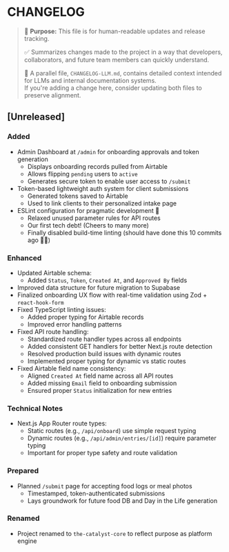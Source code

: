 # CHANGELOG

> 🧾 **Purpose:** This file is for human-readable updates and release tracking.
>  
> ✅ Summarizes changes made to the project in a way that developers, collaborators, and future team members can quickly understand.  
>  
> 🧠 A parallel file, `CHANGELOG-LLM.md`, contains detailed context intended for LLMs and internal documentation systems.  
> If you're adding a change here, consider updating both files to preserve alignment.

## [Unreleased]

### Added
- Admin Dashboard at `/admin` for onboarding approvals and token generation
  - Displays onboarding records pulled from Airtable
  - Allows flipping `pending` users to `active`
  - Generates secure token to enable user access to `/submit`
- Token-based lightweight auth system for client submissions
  - Generated tokens saved to Airtable
  - Used to link clients to their personalized intake page
- ESLint configuration for pragmatic development 🥂
  - Relaxed unused parameter rules for API routes
  - Our first tech debt! (Cheers to many more)
  - Finally disabled build-time linting (should have done this 10 commits ago 🤦‍♂️)

### Enhanced
- Updated Airtable schema:
  - Added `Status`, `Token`, `Created At`, and `Approved By` fields
- Improved data structure for future migration to Supabase
- Finalized onboarding UX flow with real-time validation using Zod + `react-hook-form`
- Fixed TypeScript linting issues:
  - Added proper typing for Airtable records
  - Improved error handling patterns
- Fixed API route handling:
  - Standardized route handler types across all endpoints
  - Added consistent GET handlers for better Next.js route detection
  - Resolved production build issues with dynamic routes
  - Implemented proper typing for dynamic vs static routes
- Fixed Airtable field name consistency:
  - Aligned `Created At` field name across all API routes
  - Added missing `Email` field to onboarding submission
  - Ensured proper `Status` initialization for new entries

### Technical Notes
- Next.js App Router route types:
  - Static routes (e.g., `/api/onboard`) use simple request typing
  - Dynamic routes (e.g., `/api/admin/entries/[id]`) require parameter typing
  - Important for proper type safety and route validation

### Prepared
- Planned `/submit` page for accepting food logs or meal photos
  - Timestamped, token-authenticated submissions
  - Lays groundwork for future food DB and Day in the Life generation

### Renamed
- Project renamed to `the-catalyst-core` to reflect purpose as platform engine
